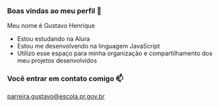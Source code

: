### Boas vindas ao meu perfil 💙

Meu nome é Gustavo Henrique

- Estou estudando na Alura
- Estou me desenvolvendo na linguagem JavaScript
- Utilizo esse espaço para minha organização e compartilhamento dos meu projetos desenvolvidos

### Você entrar em contato comigo 📫

parreira.gustavo@escola.pr.gov.br
